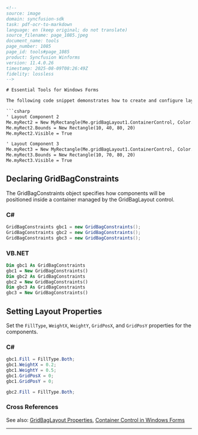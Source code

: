 ```html
<!-- 
source: image
domain: syncfusion-sdk
task: pdf-ocr-to-markdown
language: en (keep original; do not translate)
source_filename: page_1085.jpeg
document_name: tools
page_number: 1085
page_id: tools#page_1085
product: Syncfusion Winforms
version: 11.4.0.26
timestamp: 2025-08-09T08:26:49Z
fidelity: lossless
-->

# Essential Tools for Windows Forms

The following code snippet demonstrates how to create and configure layout components in Windows Forms using the GridBagLayout control in C#:

```csharp
' Layout Component 2
Me.myRect2 = New MyRectangle(Me.gridBagLayout1.ContainerControl, Color.FromArgb(222, 100, 19), "Paint Area 2")
Me.myRect2.Bounds = New Rectangle(10, 40, 80, 20)
Me.myRect2.Visible = True

' Layout Component 3
Me.myRect3 = New MyRectangle(Me.gridBagLayout1.ContainerControl, Color.FromArgb(196, 214, 233), "Paint Area 3")
Me.myRect3.Bounds = New Rectangle(10, 70, 80, 20)
Me.myRect3.Visible = True
```

## Declaring GridBagConstraints

The GridBagConstraints object specifies how components will be positioned inside a container managed by the GridBagLayout control.

### C#

```csharp
GridBagConstraints gbc1 = new GridBagConstraints();
GridBagConstraints gbc2 = new GridBagConstraints();
GridBagConstraints gbc3 = new GridBagConstraints();
```

### VB.NET

```vb
Dim gbc1 As GridBagConstraints
gbc1 = New GridBagConstraints()
Dim gbc2 As GridBagConstraints
gbc2 = New GridBagConstraints()
Dim gbc3 As GridBagConstraints
gbc3 = New GridBagConstraints()
```

## Setting Layout Properties

Set the `FillType`, `WeightX`, `WeightY`, `GridPosX`, and `GridPosY` properties for the components.

### C#

```csharp
gbc1.Fill = FillType.Both;
gbc1.WeightX = 0.2;
gbc1.WeightY = 0.5;
gbc1.GridPosX = 0;
gbc1.GridPosY = 0;

gbc2.Fill = FillType.Both;
```

### Cross References

See also: [GridBagLayout Properties](#gridbaglayout-properties), [Container Control in Windows Forms](#container-control-in-windows-forms)

---

<!-- tags: [winforms, gridbaglayout, layout management, essential tools, component positioning] keywords: [gridbagconstraints, filltype, weightx, weighty, gridposx, gridposy, layout component, windows forms] -->
```